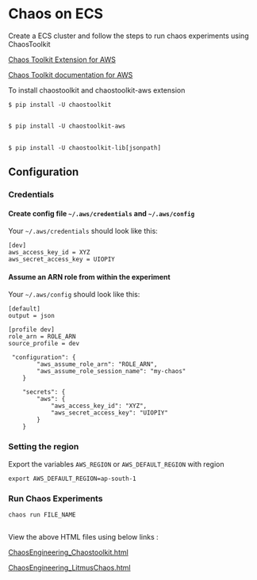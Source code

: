 # Chaos on ECS

Create a ECS cluster and follow the steps to run chaos experiments using ChaosToolkit

[Chaos Toolkit Extension for AWS](https://github.com/chaostoolkit-incubator/chaostoolkit-aws)

[Chaos Toolkit documentation for AWS](https://github.com/chaostoolkit/chaostoolkit-documentation/blob/master/sources/drivers/aws.md)

To install chaostoolkit and chaostoolkit-aws extension

`$ pip install -U chaostoolkit`
##

`$ pip install -U chaostoolkit-aws`
##

`$ pip install -U chaostoolkit-lib[jsonpath]`
##

## Configuration

### Credentials

#### Create config file `~/.aws/credentials` and `~/.aws/config`

Your `~/.aws/credentials` should look like this:

```
[dev]
aws_access_key_id = XYZ
aws_secret_access_key = UIOPIY
```

#### Assume an ARN role from within the experiment

Your `~/.aws/config` should look like this:

```
[default]
output = json

[profile dev]
role_arn = ROLE_ARN
source_profile = dev

 "configuration": {
        "aws_assume_role_arn": "ROLE_ARN",
        "aws_assume_role_session_name": "my-chaos"
    }

    "secrets": {
        "aws": {
            "aws_access_key_id": "XYZ",
            "aws_secret_access_key": "UIOPIY"
        }
    }
```
### Setting the region

Export the variables `AWS_REGION` or `AWS_DEFAULT_REGION` with region
```
export AWS_DEFAULT_REGION=ap-south-1
```
### Run Chaos Experiments

`chaos run FILE_NAME`

##
View the above HTML files using below links : 

[ChaosEngineering_Chaostoolkit.html](https://htmlpreview.github.io/?https://github.com/GokulAnanthNkp/ChaosECS/blob/master/ChaosEngineering_Chaostoolkit.html)

[ChaosEngineering_LitmusChaos.html](https://htmlpreview.github.io/?https://github.com/GokulAnanthNkp/ChaosECS/blob/master/ChaosEngineering_LitmusChaos.html)


